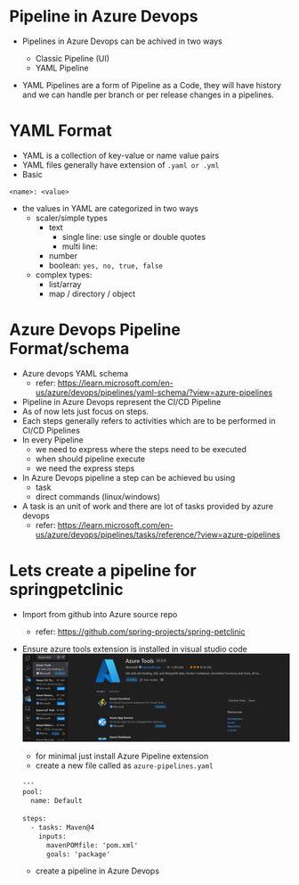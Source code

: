 # Pipeline in Azure Devops 

 * Pipelines in Azure Devops can be achived in two ways 
    * Classic Pipeline (UI)
    * YAML Pipeline  
 
 * YAML Pipelines are a form of Pipeline as a Code, they will have history and we can handle per branch or per release changes in a pipelines. 

# YAML Format 

 * YAML is a collection of key-value or name value pairs
 * YAML files generally have extension of `.yaml or .yml`
 * Basic
  ```
  <name>: <value>
  ``` 
 * the values in YAML are categorized in two ways 
   * scaler/simple types 
     * text 
        * single line: use single or double quotes 
        * multi line:    
     * number 
     * boolean: `yes, no, true, false`
   * complex types:
     * list/array 
     * map / directory / object   

# Azure Devops Pipeline Format/schema

 * Azure devops YAML schema 
   * refer: https://learn.microsoft.com/en-us/azure/devops/pipelines/yaml-schema/?view=azure-pipelines
 * Pipeline in Azure Devops represent the CI/CD Pipeline 
 * As of now lets just focus on steps.
 * Each steps generally refers to activities which are to be performed in CI/CD Pipelines
 * In every Pipeline 
   * we need to express where the steps need to be executed
   * when should pipeline execute 
   * we need the express steps 
 * In Azure Devops pipeline a step can be achieved bu using 
   * task
   * direct commands (linux/windows)   
 * A task is an unit of work and there are lot of tasks provided by azure devops      
   * refer: https://learn.microsoft.com/en-us/azure/devops/pipelines/tasks/reference/?view=azure-pipelines

# Lets create a pipeline for springpetclinic 

 * Import from github into Azure source repo 
   * refer: https://github.com/spring-projects/spring-petclinic 
 * Ensure azure tools extension is installed in visual studio code 
   ![preview](images/25.png)      
   * for minimal just install Azure Pipeline extension
   * create a new file called as `azure-pipelines.yaml`
   
   ```
   ---
   pool: 
     name: Default 
   
   steps: 
     - tasks: Maven@4
       inputs:
         mavenPOMfile: 'pom.xml'
         goals: 'package'
   ``` 
   
   * create a pipeline in Azure Devops  
